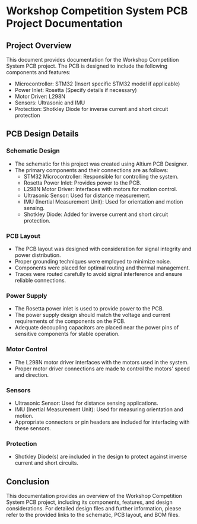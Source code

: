 # Workshop Competition System PCB Project Documentation

## Project Overview

This document provides documentation for the Workshop Competition System PCB project. The PCB is designed to include the following components and features:

- Microcontroller: STM32 (Insert specific STM32 model if applicable)
- Power Inlet: Rosetta (Specify details if necessary)
- Motor Driver: L298N
- Sensors: Ultrasonic and IMU
- Protection: Shotkley Diode for inverse current and short circuit protection

## PCB Design Details

### Schematic Design

- The schematic for this project was created using Altium PCB Designer.
- The primary components and their connections are as follows:
  - STM32 Microcontroller: Responsible for controlling the system.
  - Rosetta Power Inlet: Provides power to the PCB.
  - L298N Motor Driver: Interfaces with motors for motion control.
  - Ultrasonic Sensor: Used for distance measurement.
  - IMU (Inertial Measurement Unit): Used for orientation and motion sensing.
  - Shotkley Diode: Added for inverse current and short circuit protection.

### PCB Layout

- The PCB layout was designed with consideration for signal integrity and power distribution.
- Proper grounding techniques were employed to minimize noise.
- Components were placed for optimal routing and thermal management.
- Traces were routed carefully to avoid signal interference and ensure reliable connections.

### Power Supply

- The Rosetta power inlet is used to provide power to the PCB.
- The power supply design should match the voltage and current requirements of the components on the PCB.
- Adequate decoupling capacitors are placed near the power pins of sensitive components for stable operation.

### Motor Control

- The L298N motor driver interfaces with the motors used in the system.
- Proper motor driver connections are made to control the motors' speed and direction.

### Sensors

- Ultrasonic Sensor: Used for distance sensing applications.
- IMU (Inertial Measurement Unit): Used for measuring orientation and motion.
- Appropriate connectors or pin headers are included for interfacing with these sensors.

### Protection

- Shotkley Diode(s) are included in the design to protect against inverse current and short circuits.


## Conclusion

This documentation provides an overview of the Workshop Competition System PCB project, including its components, features, and design considerations. For detailed design files and further information, please refer to the provided links to the schematic, PCB layout, and BOM files.
